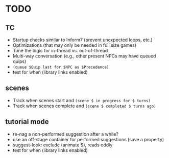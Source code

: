 # TODO

## TC

- Startup checks similar to Inform7 (prevent unexpected loops, etc.)
- Optimizations (that may only be needed in full size games)
- Tune the logic for in-thread vs. out-of-thread
- Multi-way conversation (e.g., other present NPCs may have queued quips)
- `(queue $Quip last for $NPC as $Precedence)`
- test for when (library links enabled)

## scenes

- Track when scenes start and `(scene $ in progress for $ turns)`
- Track when scenes complete and `(scene $ completed $ turns ago)`


## tutorial mode

- re-nag a non-performed suggestion after a while?
- use an off-stage container for performed suggestions (save a property)
- suggest-look: exclude (animate $), reads oddly
- test for when (library links enabled)
